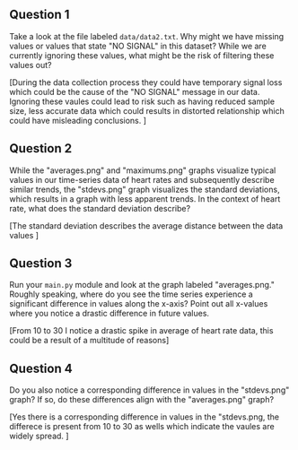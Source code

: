 ## Question 1

Take a look at the file labeled `data/data2.txt`. Why might we have missing values or values that state "NO SIGNAL" in this dataset? While we are currently ignoring these values, what might be the risk of filtering these values out?

[During the data collection process they could have temporary signal loss which could be the cause of the "NO SIGNAL" message in our data. Ignoring these vaules could lead to risk such as having reduced sample size, less accurate data which could results in distorted relationship which could have misleading conclusions. ]

## Question 2

While the "averages.png" and "maximums.png" graphs visualize typical values in our time-series data of heart rates and subsequently describe similar trends, the "stdevs.png" graph visualizes the standard deviations, which results in a graph with less apparent trends. In the context of heart rate, what does the standard deviation describe?

[The standard deviation describes the average distance between the data values ]

## Question 3

Run your `main.py` module and look at the graph labeled "averages.png." Roughly speaking, where do you see the time series experience a significant difference in values along the x-axis? Point out all x-values where you notice a drastic difference in future values.

[From 10 to 30 I notice a drastic spike in average of heart rate data, this could be a result of a multitude of reasons]

## Question 4

Do you also notice a corresponding difference in values in the "stdevs.png" graph? If so, do these differences align with the "averages.png" graph? 

[Yes there is a corresponding difference in values in the "stdevs.png, the differece is present from 10 to 30 as wells which indicate the vaules are widely spread. ]
